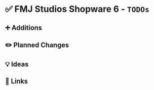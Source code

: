 # ✅ FMJ Studios Shopware 6 - `TODOs`

## ➕ Additions

## ✏️ Planned Changes

## 💡 Ideas

## 🔗 Links
